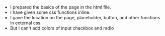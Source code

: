 + I prepared the basics of the page in the html file.
+ I have given some css functions inline.
+ I gave the location on the page, placeholder, button, and other functions in external css.
+ But I can't add colors of input checkbox and radio